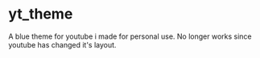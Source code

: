 # yt_theme
A blue theme for youtube i made for personal use.
No longer works since youtube has changed it's layout.
